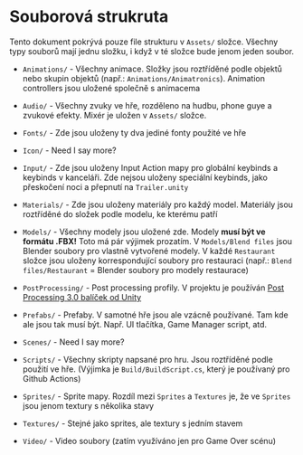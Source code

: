 # Souborová strukruta

Tento dokument pokrývá pouze file strukturu v `Assets/` složce. Všechny typy souborů mají jednu složku, i když v té složce bude jenom jeden soubor.

-  `Animations/` - Všechny animace. Složky jsou roztříděné podle objektů nebo skupin objektů (např.: `Animations/Animatronics`). Animation controllers jsou uložené společně s animacema

-  `Audio/` - Všechny zvuky ve hře, rozděleno na hudbu, phone guye a zvukové efekty. Mixér je uložen v `Assets/` složce.

-  `Fonts/` - Zde jsou uloženy ty dva jediné fonty použité ve hře

-  `Icon/` - Need I say more?

-  `Input/` - Zde jsou uloženy Input Action mapy pro globální keybinds a keybinds v kanceláři. Zde nejsou uloženy speciální keybinds, jako přeskočení noci a přepnutí na `Trailer.unity`
  
-  `Materials/` - Zde jsou uloženy materiály pro každý model. Materiály jsou roztříděné do složek podle modelu, ke kterému patří

- `Models/` - Všechny modely jsou uložené zde. Modely **musí být ve formátu .FBX!** Toto má pár výjimek prozatím. V `Models/Blend files` jsou Blender soubory pro vlastně vytvořené modely. V každé `Restaurant` složce jsou uloženy korrespondující soubory pro restauraci (např.: `Blend files/Restaurant` = Blender soubory pro modely restaurace)

- `PostProcessing/` - Post processing profily. V projektu je používán [Post Processing 3.0 balíček od Unity](https://docs.unity3d.com/Packages/com.unity.postprocessing@3.0)

- `Prefabs/` - Prefaby. V samotné hře jsou ale vzácně používané. Tam kde ale jsou tak musí být. Např. UI tlačítka, Game Manager script, atd.

- `Scenes/` - Need I say more?

- `Scripts/` - Všechny skripty napsané pro hru. Jsou roztříděné podle použití ve hře. (Výjimka je `Build/BuildScript.cs`, který je používaný pro Github Actions)

- `Sprites/` - Sprite mapy. Rozdíl mezi `Sprites` a `Textures` je, že ve `Sprites` jsou jenom textury s několika stavy

- `Textures/` - Stejné jako sprites, ale textury s jedním stavem

- `Video/` - Video soubory (zatím využíváno jen pro Game Over scénu)